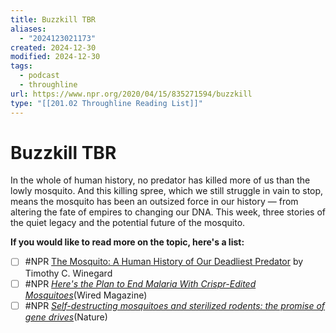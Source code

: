 ```yaml
---
title: Buzzkill TBR
aliases:
  - "2024123021173"
created: 2024-12-30
modified: 2024-12-30
tags:
  - podcast
  - throughline
url: https://www.npr.org/2020/04/15/835271594/buzzkill
type: "[[201.02 Throughline Reading List]]"
---
```

# Buzzkill TBR
In the whole of human history, no predator has killed more of us than the lowly mosquito. And this killing spree, which we still struggle in vain to stop, means the mosquito has been an outsized force in our history — from altering the fate of empires to changing our DNA. This week, three stories of the quiet legacy and the potential future of the mosquito.

**If you would like to read more on the topic, here's a list:**

- [ ] #NPR [The Mosquito: A Human History of Our Deadliest Predator](https://www.goodreads.com/book/show/42983957-the-mosquito) by Timothy C. Winegard
- [ ] #NPR [_Here's the Plan to End Malaria With Crispr-Edited Mosquitoes_](https://www.wired.com/story/heres-the-plan-to-end-malaria-with-crispr-edited-mosquitoes/)(Wired Magazine)
- [ ] #NPR [_Self-destructing mosquitoes and sterilized rodents: the promise of gene drives_](https://www.nature.com/articles/d41586-019-02087-5)(Nature)
